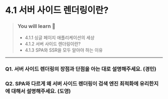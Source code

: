 # 4.1 서버 사이드 렌더링이란?

> ### You will learn 📝
>- 4.1.1 싱글 페이지 애플리케이션의 세상
>- 4.1.2 서버 사이드 렌더링이란?
>- 4.1.3 SPA와 SSR을 모두 알아야 하는 이유

---

### Q1. 서버 사이드 렌더링의 장점과 단점을 아는 대로 설명해주세요. (경민)

### Q2. SPA와 다르게 왜 서버 사이드 렌더링이 검색 엔진 최적화에 유리한지에 대해서 설명해주세요. (도영)